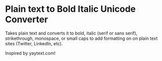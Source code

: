 # Plain text to Bold Italic Unicode Converter

Takes plain text and converts it to bold, italic (serif or sans serif), strikethrough, monospace, or small caps to add formatting on  on plain text sites (Twitter, LinkedIn, etc). 

Inspired by yaytext.com!